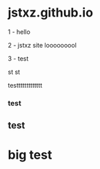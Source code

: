 # jstxz.github.io

1 - hello

2 - jstxz site looooooool

3 - test

st
st

testtttttttttttt

### test

## test

# big test